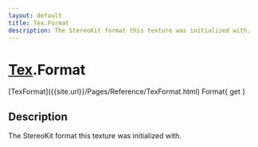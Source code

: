```yaml
---
layout: default
title: Tex.Format
description: The StereoKit format this texture was initialized with.
---
```

# [Tex]({{site.url}}/Pages/Reference/Tex.html).Format

<div class='signature' markdown='1'>
[TexFormat]({{site.url}}/Pages/Reference/TexFormat.html) Format{ get }
</div>

## Description
The StereoKit format this texture was initialized with.

